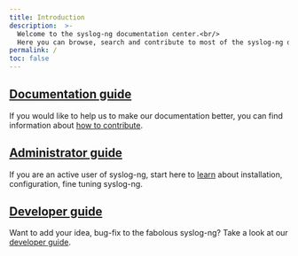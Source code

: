 ```yaml
---
title: Introduction
description:  >-
  Welcome to the syslog-ng documentation center.<br/>
  Here you can browse, search and contribute to most of the syslog-ng documentation.
permalink: /
toc: false
---
```


[ref:admin-guide]: admin-guide/README
[ref:dev-guide]: dev-guide/README
[ref:doc-guide]: doc-guide/README

## [Documentation guide][ref:doc-guide]

If you would like to help us to make our documentation better, you can find information about [how to contribute][ref:doc-guide].

## [Administrator guide][ref:admin-guide]

If you are an active user of syslog-ng, start here to [learn][ref:admin-guide] about installation, configuration, fine tuning syslog-ng.

## [Developer guide][ref:dev-guide]

Want to add your idea, bug-fix to the fabolous syslog-ng? Take a look at our [developer guide][ref:dev-guide].
